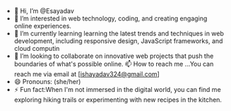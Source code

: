 - 👋 Hi, I’m @Esayadav
- 👀 I’m interested in web technology, coding, and creating engaging online experiences.
- 🌱 I’m currently learning learning the latest trends and techniques in web development, including responsive design, JavaScript frameworks, and cloud computin
- 💞️ I’m looking to collaborate on innovative web projects that push the boundaries of what's possible online.
 📫 How to reach me ...You can reach me via email at [ishayadav324@gmail.com]
- 😄 Pronouns: (she/her)
- ⚡ Fun fact:When I'm not immersed in the digital world, you can find me exploring hiking trails or experimenting with new recipes in the kitchen.

<!---
Esayadav/Esayadav is a ✨ special ✨ repository because its `README.md` (this file) appears on your GitHub profile.
You can click the Preview link to take a look at your changes.
--->
